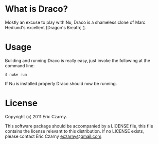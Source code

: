 # What is Draco?

Mostly  an  excuse to play with Nu, Draco is a shameless clone of Marc Hedlund's
excellent [Dragon's Breath] [1].

# Usage

Building  and  running  Draco  is  really easy, just invoke the following at the
command line:

    $ nuke run

If Nu is installed properly Draco should now be running.

# License

Copyright (c) 2011 Eric Czarny.

This  software  package  should  be  accompanied  by  a  LICENSE file, this file
contains the license relevant to this distribution. If no LICENSE exists, please
contact Eric Czarny <eczarny@gmail.com>.

[1]: https://github.com/precipice/Dragon-s-Breath
